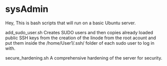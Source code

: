 # sysAdmin


Hey,  This is bash scripts that will run on a basic Ubuntu server.

add_sudo_user.sh    Creates SUDO users and then copies already loaded public SSH keys from the creation of the linode from the root acount and put them inside the /home/User1/.ssh/ folder of each sudo user to log in with.

secure_hardening.sh    A comprehensive hardening of the server for security.

